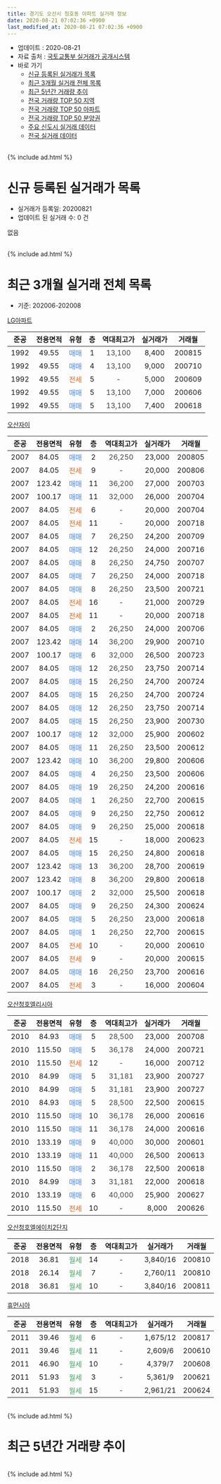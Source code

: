 ```yaml
---
title: 경기도 오산시 청호동 아파트 실거래 정보
date: 2020-08-21 07:02:36 +0900
last_modified_at: 2020-08-21 07:02:36 +0900
---
```


* 업데이트 : 2020-08-21
* 자료 출처 : [국토교통부 실거래가 공개시스템](http://rt.molit.go.kr)
* 바로 가기
    * [신규 등록된 실거래가 목록](#신규-등록된-실거래가-목록)
    * [최근 3개월 실거래 전체 목록](#최근-3개월-실거래-전체-목록)
    * [최근 5년간 거래량 추이](#최근-5년간-거래량-추이)
    * [전국 거래량 TOP 50 지역](https://inasie.github.io/apt-trade-info/최근-3개월-전국에서-가장-거래가-많이-발생한-지역)
    * [전국 거래량 TOP 50 아파트](https://inasie.github.io/apt-trade-info/최근-3개월-전국에서-가장-거래가-많이-발생한-아파트)
    * [전국 거래량 TOP 50 분양권](https://inasie.github.io/apt-trade-info/최근-3개월-전국에서-가장-거래가-많이-발생한-분양권)
    * [주요 신도시 실거래 데이터](https://inasie.github.io/apt-trade-info/주요-신도시)
    * [전국 실거래 데이터](https://inasie.github.io/apt-trade-info/전국)
<br>
{% include ad.html %}
<br>

# 신규 등록된 실거래가 목록
* 실거래가 등록일: 20200821
* 업데이트 된 실거래 수: 0 건

없음

<br>
{% include ad.html %}
<br>

# 최근 3개월 실거래 전체 목록
* 기준: 202006-202008


[LG아파트](https://search.naver.com/search.naver?query=%EA%B2%BD%EA%B8%B0%EB%8F%84+%EC%98%A4%EC%82%B0%EC%8B%9C+%EC%B2%AD%ED%98%B8%EB%8F%99+LG%EC%95%84%ED%8C%8C%ED%8A%B8)

|준공|전용면적|유형|층|역대최고가|실거래가|거래월|
|:---:|:---:|:---:|:---:|:---:|:---:|:---:|
|1992|49.55|<span style="color:#4285f3">매매</span>|1|<span style="color:#444444">13,100</span>|8,400|200815|
|1992|49.55|<span style="color:#4285f3">매매</span>|4|<span style="color:#444444">13,100</span>|9,000|200710|
|1992|49.55|<span style="color:#ff5a00">전세</span>|5|<span style="color:#444444">-</span>|5,000|200609|
|1992|49.55|<span style="color:#4285f3">매매</span>|5|<span style="color:#444444">13,100</span>|7,000|200606|
|1992|49.55|<span style="color:#4285f3">매매</span>|5|<span style="color:#444444">13,100</span>|7,400|200618|

[오산자이](https://search.naver.com/search.naver?query=%EA%B2%BD%EA%B8%B0%EB%8F%84+%EC%98%A4%EC%82%B0%EC%8B%9C+%EC%B2%AD%ED%98%B8%EB%8F%99+%EC%98%A4%EC%82%B0%EC%9E%90%EC%9D%B4)

|준공|전용면적|유형|층|역대최고가|실거래가|거래월|
|:---:|:---:|:---:|:---:|:---:|:---:|:---:|
|2007|84.05|<span style="color:#4285f3">매매</span>|2|<span style="color:#444444">26,250</span>|23,000|200805|
|2007|84.05|<span style="color:#ff5a00">전세</span>|9|<span style="color:#444444">-</span>|20,000|200806|
|2007|123.42|<span style="color:#4285f3">매매</span>|11|<span style="color:#444444">36,200</span>|27,000|200703|
|2007|100.17|<span style="color:#4285f3">매매</span>|11|<span style="color:#444444">32,000</span>|26,000|200704|
|2007|84.05|<span style="color:#ff5a00">전세</span>|6|<span style="color:#444444">-</span>|20,000|200704|
|2007|84.05|<span style="color:#ff5a00">전세</span>|11|<span style="color:#444444">-</span>|20,000|200718|
|2007|84.05|<span style="color:#4285f3">매매</span>|7|<span style="color:#444444">26,250</span>|24,200|200709|
|2007|84.05|<span style="color:#4285f3">매매</span>|12|<span style="color:#444444">26,250</span>|24,000|200716|
|2007|84.05|<span style="color:#4285f3">매매</span>|8|<span style="color:#444444">26,250</span>|24,750|200707|
|2007|84.05|<span style="color:#4285f3">매매</span>|7|<span style="color:#444444">26,250</span>|24,000|200718|
|2007|84.05|<span style="color:#4285f3">매매</span>|8|<span style="color:#444444">26,250</span>|23,500|200721|
|2007|84.05|<span style="color:#ff5a00">전세</span>|16|<span style="color:#444444">-</span>|21,000|200729|
|2007|84.05|<span style="color:#ff5a00">전세</span>|11|<span style="color:#444444">-</span>|20,000|200718|
|2007|84.05|<span style="color:#4285f3">매매</span>|2|<span style="color:#444444">26,250</span>|24,000|200706|
|2007|123.42|<span style="color:#4285f3">매매</span>|14|<span style="color:#444444">36,200</span>|29,900|200710|
|2007|100.17|<span style="color:#4285f3">매매</span>|6|<span style="color:#444444">32,000</span>|26,500|200723|
|2007|84.05|<span style="color:#4285f3">매매</span>|12|<span style="color:#444444">26,250</span>|23,750|200714|
|2007|84.05|<span style="color:#4285f3">매매</span>|15|<span style="color:#444444">26,250</span>|24,700|200724|
|2007|84.05|<span style="color:#4285f3">매매</span>|15|<span style="color:#444444">26,250</span>|24,700|200724|
|2007|84.05|<span style="color:#4285f3">매매</span>|12|<span style="color:#444444">26,250</span>|23,750|200714|
|2007|84.05|<span style="color:#4285f3">매매</span>|15|<span style="color:#444444">26,250</span>|23,900|200730|
|2007|100.17|<span style="color:#4285f3">매매</span>|12|<span style="color:#444444">32,000</span>|25,900|200602|
|2007|84.05|<span style="color:#4285f3">매매</span>|11|<span style="color:#444444">26,250</span>|23,500|200612|
|2007|123.42|<span style="color:#4285f3">매매</span>|10|<span style="color:#444444">36,200</span>|29,800|200606|
|2007|84.05|<span style="color:#4285f3">매매</span>|4|<span style="color:#444444">26,250</span>|23,500|200606|
|2007|84.05|<span style="color:#4285f3">매매</span>|19|<span style="color:#444444">26,250</span>|24,200|200616|
|2007|84.05|<span style="color:#4285f3">매매</span>|1|<span style="color:#444444">26,250</span>|22,700|200615|
|2007|84.05|<span style="color:#4285f3">매매</span>|9|<span style="color:#444444">26,250</span>|22,750|200612|
|2007|84.05|<span style="color:#4285f3">매매</span>|9|<span style="color:#444444">26,250</span>|25,000|200618|
|2007|84.05|<span style="color:#ff5a00">전세</span>|15|<span style="color:#444444">-</span>|18,000|200623|
|2007|84.05|<span style="color:#4285f3">매매</span>|15|<span style="color:#444444">26,250</span>|24,800|200618|
|2007|123.42|<span style="color:#4285f3">매매</span>|13|<span style="color:#444444">36,200</span>|28,700|200619|
|2007|123.42|<span style="color:#4285f3">매매</span>|8|<span style="color:#444444">36,200</span>|29,800|200618|
|2007|100.17|<span style="color:#4285f3">매매</span>|2|<span style="color:#444444">32,000</span>|25,500|200618|
|2007|84.05|<span style="color:#4285f3">매매</span>|9|<span style="color:#444444">26,250</span>|24,300|200624|
|2007|84.05|<span style="color:#4285f3">매매</span>|5|<span style="color:#444444">26,250</span>|23,000|200618|
|2007|84.05|<span style="color:#4285f3">매매</span>|1|<span style="color:#444444">26,250</span>|22,700|200615|
|2007|84.05|<span style="color:#ff5a00">전세</span>|10|<span style="color:#444444">-</span>|20,000|200610|
|2007|84.05|<span style="color:#ff5a00">전세</span>|9|<span style="color:#444444">-</span>|20,000|200615|
|2007|84.05|<span style="color:#4285f3">매매</span>|16|<span style="color:#444444">26,250</span>|23,700|200616|
|2007|84.05|<span style="color:#ff5a00">전세</span>|3|<span style="color:#444444">-</span>|16,000|200604|


<script async src="//pagead2.googlesyndication.com/pagead/js/adsbygoogle.js"></script>
<!-- 기본 -->
<ins class="adsbygoogle"
     style="display:block"
     data-ad-client="ca-pub-2446590836940007"
     data-ad-slot="1659523306"
     data-ad-format="auto"
     data-full-width-responsive="true"></ins>
<script>
(adsbygoogle = window.adsbygoogle || []).push({});
</script>


[오산청호엘리시아](https://search.naver.com/search.naver?query=%EA%B2%BD%EA%B8%B0%EB%8F%84+%EC%98%A4%EC%82%B0%EC%8B%9C+%EC%B2%AD%ED%98%B8%EB%8F%99+%EC%98%A4%EC%82%B0%EC%B2%AD%ED%98%B8%EC%97%98%EB%A6%AC%EC%8B%9C%EC%95%84)

|준공|전용면적|유형|층|역대최고가|실거래가|거래월|
|:---:|:---:|:---:|:---:|:---:|:---:|:---:|
|2010|84.93|<span style="color:#4285f3">매매</span>|5|<span style="color:#444444">28,500</span>|23,000|200708|
|2010|115.50|<span style="color:#4285f3">매매</span>|5|<span style="color:#444444">36,178</span>|24,000|200721|
|2010|115.50|<span style="color:#ff5a00">전세</span>|12|<span style="color:#444444">-</span>|16,000|200712|
|2010|84.99|<span style="color:#4285f3">매매</span>|5|<span style="color:#444444">31,181</span>|23,900|200727|
|2010|84.99|<span style="color:#4285f3">매매</span>|5|<span style="color:#444444">31,181</span>|23,900|200727|
|2010|84.93|<span style="color:#4285f3">매매</span>|5|<span style="color:#444444">28,500</span>|22,500|200615|
|2010|115.50|<span style="color:#4285f3">매매</span>|10|<span style="color:#444444">36,178</span>|26,000|200616|
|2010|115.50|<span style="color:#4285f3">매매</span>|11|<span style="color:#444444">36,178</span>|24,000|200616|
|2010|133.19|<span style="color:#4285f3">매매</span>|9|<span style="color:#444444">40,000</span>|30,000|200601|
|2010|133.19|<span style="color:#4285f3">매매</span>|11|<span style="color:#444444">40,000</span>|26,500|200613|
|2010|115.50|<span style="color:#4285f3">매매</span>|2|<span style="color:#444444">36,178</span>|22,500|200618|
|2010|84.99|<span style="color:#4285f3">매매</span>|3|<span style="color:#444444">31,181</span>|22,000|200618|
|2010|133.19|<span style="color:#4285f3">매매</span>|6|<span style="color:#444444">40,000</span>|25,900|200627|
|2010|115.50|<span style="color:#ff5a00">전세</span>|10|<span style="color:#444444">-</span>|8,000|200626|

[오산청호엘에이치2단지](https://search.naver.com/search.naver?query=%EA%B2%BD%EA%B8%B0%EB%8F%84+%EC%98%A4%EC%82%B0%EC%8B%9C+%EC%B2%AD%ED%98%B8%EB%8F%99+%EC%98%A4%EC%82%B0%EC%B2%AD%ED%98%B8%EC%97%98%EC%97%90%EC%9D%B4%EC%B9%982%EB%8B%A8%EC%A7%80)

|준공|전용면적|유형|층|역대최고가|실거래가|거래월|
|:---:|:---:|:---:|:---:|:---:|:---:|:---:|
|2018|36.81|<span style="color:#34a853">월세</span>|14|<span style="color:#444444">-</span>|3,840/16|200810|
|2018|26.14|<span style="color:#34a853">월세</span>|7|<span style="color:#444444">-</span>|2,760/11|200810|
|2018|36.81|<span style="color:#34a853">월세</span>|10|<span style="color:#444444">-</span>|3,840/16|200811|

[휴먼시아](https://search.naver.com/search.naver?query=%EA%B2%BD%EA%B8%B0%EB%8F%84+%EC%98%A4%EC%82%B0%EC%8B%9C+%EC%B2%AD%ED%98%B8%EB%8F%99+%ED%9C%B4%EB%A8%BC%EC%8B%9C%EC%95%84)

|준공|전용면적|유형|층|역대최고가|실거래가|거래월|
|:---:|:---:|:---:|:---:|:---:|:---:|:---:|
|2011|39.46|<span style="color:#34a853">월세</span>|6|<span style="color:#444444">-</span>|1,675/12|200817|
|2011|39.46|<span style="color:#34a853">월세</span>|11|<span style="color:#444444">-</span>|2,609/6|200610|
|2011|46.90|<span style="color:#34a853">월세</span>|10|<span style="color:#444444">-</span>|4,379/7|200608|
|2011|51.93|<span style="color:#34a853">월세</span>|3|<span style="color:#444444">-</span>|5,361/9|200621|
|2011|51.93|<span style="color:#34a853">월세</span>|15|<span style="color:#444444">-</span>|2,961/21|200624|


<br>
{% include ad.html %}
<br>

# 최근 5년간 거래량 추이


<div style="width:100%;">
    <canvas id="deal_progress" height="200"></canvas>
</div>

<script>
new Chart(document.getElementById("deal_progress"), {
    type: 'line',
    data: {
        labels: ['201508','201509','201510','201511','201512','201601','201602','201603','201604','201605','201606','201607','201608','201609','201610','201611','201612','201701','201702','201703','201704','201705','201706','201707','201708','201709','201710','201711','201712','201801','201802','201803','201804','201805','201806','201807','201808','201809','201810','201811','201812','201901','201902','201903','201904','201905','201906','201907','201908','201909','201910','201911','201912','202001','202002','202003','202004','202005','202006','202007','202008'],
        datasets: [{
            label: '매매',
            pointRadius: 1,
            data: [14, 14, 12, 6, 9, 5, 5, 6, 8, 9, 16, 7, 15, 7, 13, 6, 6, 4, 8, 8, 8, 4, 6, 6, 3, 2, 8, 4, 6, 6, 4, 8, 5, 11, 11, 7, 6, 12, 7, 7, 5, 4, 6, 4, 11, 5, 10, 11, 6, 7, 8, 9, 6, 7, 25, 16, 18, 17, 26, 20, 2],
            borderColor: "rgba(255, 201, 14, 1)",
            backgroundColor: "rgba(255, 201, 14, 0.5)",
            fill: false,
            lineTension: 0
        },{
            label: '전월세',
            pointRadius: 1,
            data: [9, 8, 17, 43, 20, 19, 13, 15, 6, 7, 5, 5, 9, 5, 7, 7, 7, 4, 15, 12, 8, 13, 5, 10, 9, 6, 2, 36, 6, 19, 12, 15, 10, 11, 9, 21, 11, 8, 4, 9, 18, 9, 5, 10, 4, 65, 5, 20, 8, 24, 16, 87, 16, 13, 8, 17, 15, 16, 10, 5, 5],
            borderColor: "rgba(0, 141, 185, 1)",
            backgroundColor: "rgba(0, 141, 185, 0.5)",
            fill: false,
            lineTension: 0
        }
        ]
    },
    options: {
        responsive: true,
        title: {
            display: false
        },
        tooltips: {
            mode: 'index',
            intersect: false
        },
        hover: {
            mode: 'nearest',
            intersect: true
        },
        scales: {
            xAxes: [{
                display: true,
                scaleLabel: {
                    display: true,
                    labelString: '년/월'
                }
            }],
            yAxes: [{
                display: true,
                ticks: {
                    suggestedMin: 0,
                },
                scaleLabel: {
                    display: true,
                    labelString: '실거래 수'
                }
            }]
        }
    }
});

</script>


<br>
{% include ad.html %}
<br>


